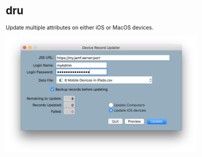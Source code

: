 # dru
Update multiple attributes on either iOS or MacOS devices.

![alt text](https://github.com/BIG-RAT/dru/blob/master/images/dru.png "Device Record Updater")
